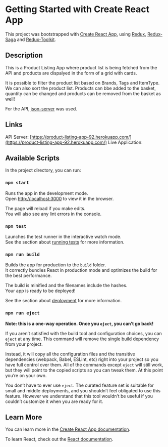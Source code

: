 # Getting Started with Create React App

This project was bootstrapped with [Create React App](https://github.com/facebook/create-react-app), using [Redux](https://redux.js.org/), [Redux-Saga](https://redux-saga.js.org/) and [Redux-Toolkit](https://redux-toolkit.js.org/).

## Description

This is a Product Listing App where product list is being fetched from the API and products are dispalyed in the form of a grid with cards. 

It is possible to filter the product list based on Brands, Tags and ItemType. We can also sort the product list. Products can bbe added to the basket, quantity can be changed and products can be removed from the basket as well!

For the API, [json-server](https://github.com/typicode/json-server) was used.

## Links

API Server: [https://product-listing-app-92.herokuapp.com/](https://product-listing-app-92.herokuapp.com/)
Live Application: []()

## Available Scripts

In the project directory, you can run:

### `npm start`

Runs the app in the development mode.\
Open [http://localhost:3000](http://localhost:3000) to view it in the browser.

The page will reload if you make edits.\
You will also see any lint errors in the console.

### `npm test`

Launches the test runner in the interactive watch mode.\
See the section about [running tests](https://facebook.github.io/create-react-app/docs/running-tests) for more information.

### `npm run build`

Builds the app for production to the `build` folder.\
It correctly bundles React in production mode and optimizes the build for the best performance.

The build is minified and the filenames include the hashes.\
Your app is ready to be deployed!

See the section about [deployment](https://facebook.github.io/create-react-app/docs/deployment) for more information.

### `npm run eject`

**Note: this is a one-way operation. Once you `eject`, you can’t go back!**

If you aren’t satisfied with the build tool and configuration choices, you can `eject` at any time. This command will remove the single build dependency from your project.

Instead, it will copy all the configuration files and the transitive dependencies (webpack, Babel, ESLint, etc) right into your project so you have full control over them. All of the commands except `eject` will still work, but they will point to the copied scripts so you can tweak them. At this point you’re on your own.

You don’t have to ever use `eject`. The curated feature set is suitable for small and middle deployments, and you shouldn’t feel obligated to use this feature. However we understand that this tool wouldn’t be useful if you couldn’t customize it when you are ready for it.

## Learn More

You can learn more in the [Create React App documentation](https://facebook.github.io/create-react-app/docs/getting-started).

To learn React, check out the [React documentation](https://reactjs.org/).
